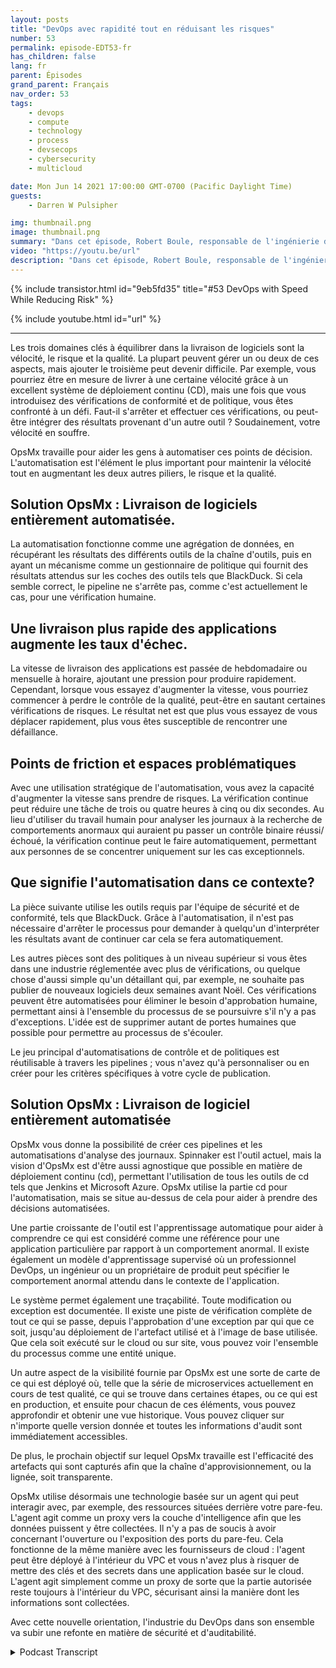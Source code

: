```yaml
---
layout: posts
title: "DevOps avec rapidité tout en réduisant les risques"
number: 53
permalink: episode-EDT53-fr
has_children: false
lang: fr
parent: Épisodes
grand_parent: Français
nav_order: 53
tags:
    - devops
    - compute
    - technology
    - process
    - devsecops
    - cybersecurity
    - multicloud

date: Mon Jun 14 2021 17:00:00 GMT-0700 (Pacific Daylight Time)
guests:
    - Darren W Pulsipher

img: thumbnail.png
image: thumbnail.png
summary: "Dans cet épisode, Robert Boule, responsable de l'ingénierie des solutions chez OpsMx, rejoint Darren pour parler d'améliorer la vitesse sans augmenter le risque dans le processus DevOps. Les trois domaines clés à équilibrer dans la livraison de logiciels sont la vitesse, le risque et la qualité. La plupart des gens peuvent gérer un ou deux de ces éléments, mais ajouter le troisième peut être difficile. Par exemple, vous pourriez être capable de livrer à une bonne vitesse parce que vous avez un excellent système de déploiements continus, mais une fois que vous introduisez des contrôles de conformité et de politique, vous êtes confronté à un défi. Est-ce que vous vous arrêtez et vérifiez ces choses, ou peut-être importez-vous des résultats d'un autre outil ? Soudainement, votre vitesse en souffre."
video: "https://youtu.be/url"
description: "Dans cet épisode, Robert Boule, responsable de l'ingénierie des solutions chez OpsMx, rejoint Darren pour parler d'améliorer la vitesse sans augmenter le risque dans le processus DevOps. Les trois domaines clés à équilibrer dans la livraison de logiciels sont la vitesse, le risque et la qualité. La plupart des gens peuvent gérer un ou deux de ces éléments, mais ajouter le troisième peut être difficile. Par exemple, vous pourriez être capable de livrer à une bonne vitesse parce que vous avez un excellent système de déploiements continus, mais une fois que vous introduisez des contrôles de conformité et de politique, vous êtes confronté à un défi. Est-ce que vous vous arrêtez et vérifiez ces choses, ou peut-être importez-vous des résultats d'un autre outil ? Soudainement, votre vitesse en souffre."
---
```


<div>
{% include transistor.html id="9eb5fd35" title="#53 DevOps with Speed While Reducing Risk" %}

{% include youtube.html id="url" %}
</div>

---

Les trois domaines clés à équilibrer dans la livraison de logiciels sont la vélocité, le risque et la qualité. La plupart peuvent gérer un ou deux de ces aspects, mais ajouter le troisième peut devenir difficile. Par exemple, vous pourriez être en mesure de livrer à une certaine vélocité grâce à un excellent système de déploiement continu (CD), mais une fois que vous introduisez des vérifications de conformité et de politique, vous êtes confronté à un défi. Faut-il s'arrêter et effectuer ces vérifications, ou peut-être intégrer des résultats provenant d'un autre outil ? Soudainement, votre vélocité en souffre.

OpsMx travaille pour aider les gens à automatiser ces points de décision. L'automatisation est l'élément le plus important pour maintenir la vélocité tout en augmentant les deux autres piliers, le risque et la qualité.

## Solution OpsMx : Livraison de logiciels entièrement automatisée.

La automatisation fonctionne comme une agrégation de données, en récupérant les résultats des différents outils de la chaîne d'outils, puis en ayant un mécanisme comme un gestionnaire de politique qui fournit des résultats attendus sur les coches des outils tels que BlackDuck. Si cela semble correct, le pipeline ne s'arrête pas, comme c'est actuellement le cas, pour une vérification humaine.

## Une livraison plus rapide des applications augmente les taux d'échec.

La vitesse de livraison des applications est passée de hebdomadaire ou mensuelle à horaire, ajoutant une pression pour produire rapidement. Cependant, lorsque vous essayez d'augmenter la vitesse, vous pourriez commencer à perdre le contrôle de la qualité, peut-être en sautant certaines vérifications de risques. Le résultat net est que plus vous essayez de vous déplacer rapidement, plus vous êtes susceptible de rencontrer une défaillance.

## Points de friction et espaces problématiques

Avec une utilisation stratégique de l'automatisation, vous avez la capacité d'augmenter la vitesse sans prendre de risques. La vérification continue peut réduire une tâche de trois ou quatre heures à cinq ou dix secondes. Au lieu d'utiliser du travail humain pour analyser les journaux à la recherche de comportements anormaux qui auraient pu passer un contrôle binaire réussi/échoué, la vérification continue peut le faire automatiquement, permettant aux personnes de se concentrer uniquement sur les cas exceptionnels.

## Que signifie l'automatisation dans ce contexte?

La pièce suivante utilise les outils requis par l'équipe de sécurité et de conformité, tels que BlackDuck. Grâce à l'automatisation, il n'est pas nécessaire d'arrêter le processus pour demander à quelqu'un d'interpréter les résultats avant de continuer car cela se fera automatiquement.

Les autres pièces sont des politiques à un niveau supérieur si vous êtes dans une industrie réglementée avec plus de vérifications, ou quelque chose d'aussi simple qu'un détaillant qui, par exemple, ne souhaite pas publier de nouveaux logiciels deux semaines avant Noël. Ces vérifications peuvent être automatisées pour éliminer le besoin d'approbation humaine, permettant ainsi à l'ensemble du processus de se poursuivre s'il n'y a pas d'exceptions. L'idée est de supprimer autant de portes humaines que possible pour permettre au processus de s'écouler.

Le jeu principal d'automatisations de contrôle et de politiques est réutilisable à travers les pipelines ; vous n'avez qu'à personnaliser ou en créer pour les critères spécifiques à votre cycle de publication.

## Solution OpsMx : Livraison de logiciel entièrement automatisée

OpsMx vous donne la possibilité de créer ces pipelines et les automatisations d'analyse des journaux. Spinnaker est l'outil actuel, mais la vision d'OpsMx est d'être aussi agnostique que possible en matière de déploiement continu (cd), permettant l'utilisation de tous les outils de cd tels que Jenkins et Microsoft Azure. OpsMx utilise la partie cd pour l'automatisation, mais se situe au-dessus de cela pour aider à prendre des décisions automatisées.

Une partie croissante de l'outil est l'apprentissage automatique pour aider à comprendre ce qui est considéré comme une référence pour une application particulière par rapport à un comportement anormal. Il existe également un modèle d'apprentissage supervisé où un professionnel DevOps, un ingénieur ou un propriétaire de produit peut spécifier le comportement anormal attendu dans le contexte de l'application.

Le système permet également une traçabilité. Toute modification ou exception est documentée. Il existe une piste de vérification complète de tout ce qui se passe, depuis l'approbation d'une exception par qui que ce soit, jusqu'au déploiement de l'artefact utilisé et à l'image de base utilisée. Que cela soit exécuté sur le cloud ou sur site, vous pouvez voir l'ensemble du processus comme une entité unique.

Un autre aspect de la visibilité fournie par OpsMx est une sorte de carte de ce qui est déployé où, telle que la série de microservices actuellement en cours de test qualité, ce qui se trouve dans certaines étapes, ou ce qui est en production, et ensuite pour chacun de ces éléments, vous pouvez approfondir et obtenir une vue historique. Vous pouvez cliquer sur n'importe quelle version donnée et toutes les informations d'audit sont immédiatement accessibles.

De plus, le prochain objectif sur lequel OpsMx travaille est l'efficacité des artefacts qui sont capturés afin que la chaîne d'approvisionnement, ou la lignée, soit transparente.

OpsMx utilise désormais une technologie basée sur un agent qui peut interagir avec, par exemple, des ressources situées derrière votre pare-feu. L'agent agit comme un proxy vers la couche d'intelligence afin que les données puissent y être collectées. Il n'y a pas de soucis à avoir concernant l'ouverture ou l'exposition des ports du pare-feu. Cela fonctionne de la même manière avec les fournisseurs de cloud : l'agent peut être déployé à l'intérieur du VPC et vous n'avez plus à risquer de mettre des clés et des secrets dans une application basée sur le cloud. L'agent agit simplement comme un proxy de sorte que la partie autorisée reste toujours à l'intérieur du VPC, sécurisant ainsi la manière dont les informations sont collectées.

Avec cette nouvelle orientation, l'industrie du DevOps dans son ensemble va subir une refonte en matière de sécurité et d'auditabilité.



<details>
<summary> Podcast Transcript </summary>

<p></p>

</details>
